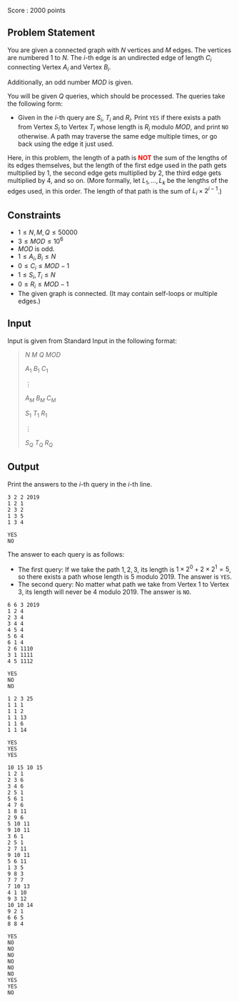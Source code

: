 Score : $2000$ points

## Problem Statement

You are given a connected graph with $N$ vertices and $M$ edges. The vertices are numbered $1$ to $N$. The $i$-th edge is an undirected edge of length $C_i$ connecting Vertex $A_i$ and Vertex $B_i$.

Additionally, an odd number $MOD$ is given.

You will be given $Q$ queries, which should be processed. The queries take the following form:

- Given in the $i$-th query are $S_i$, $T_i$ and $R_i$. Print `YES` if there exists a path from Vertex $S_i$ to Vertex $T_i$ whose length is $R_i$ modulo $MOD$, and print `NO` otherwise. A path may traverse the same edge multiple times, or go back using the edge it just used.

Here, in this problem, the length of a path is <font color="red">**NOT**</font> the sum of the lengths of its edges themselves, but the length of the first edge used in the path gets multiplied by $1$, the second edge gets multiplied by $2$, the third edge gets multiplied by $4$, and so on. (More formally, let $L_1,...,L_k$ be the lengths of the edges used, in this order. The length of that path is the sum of $L_i \times 2^{i-1}$.)

## Constraints

- $1 \leq N,M,Q \leq 50000$
- $3 \leq MOD \leq 10^{6}$
- $MOD$ is odd.
- $1 \leq A_i,B_i\leq N$
- $0 \leq C_i \leq MOD-1$
- $1 \leq S_i,T_i \leq N$
- $0 \leq R_i \leq MOD-1$
- The given graph is connected. (It may contain self-loops or multiple edges.)

## Input

Input is given from Standard Input in the following format:

> $N$ $M$ $Q$ $MOD$
> 
> $A_1$ $B_1$ $C_1$
> 
> $\vdots$
> 
> $A_M$ $B_M$ $C_M$
> 
> $S_1$ $T_1$ $R_1$
> 
> $\vdots$
> 
> $S_Q$ $T_Q$ $R_Q$

## Output

Print the answers to the $i$-th query in the $i$-th line.

```input1
3 2 2 2019
1 2 1
2 3 2
1 3 5
1 3 4
```

```output1
YES
NO
```

The answer to each query is as follows:

- The first query: If we take the path $1,2,3$, its length is $1 \times 2^0 + 2 \times 2^1 = 5$, so there exists a path whose length is $5$ modulo $2019$. The answer is `YES`.
- The second query: No matter what path we take from Vertex $1$ to Vertex $3$, its length will never be $4$ modulo $2019$. The answer is `NO`.

```input2
6 6 3 2019
1 2 4
2 3 4
3 4 4
4 5 4
5 6 4
6 1 4
2 6 1110
3 1 1111
4 5 1112
```

```output2
YES
NO
NO
```

```input3
1 2 3 25
1 1 1
1 1 2
1 1 13
1 1 6
1 1 14
```

```output3
YES
YES
YES
```

```input4
10 15 10 15
1 2 1
2 3 6
3 4 6
2 5 1
5 6 1
4 7 6
1 8 11
2 9 6
5 10 11
9 10 11
3 6 1
2 5 1
2 7 11
9 10 11
5 6 11
1 3 5
9 8 3
7 7 7
7 10 13
4 1 10
9 3 12
10 10 14
9 2 1
6 6 5
8 8 4
```

```output4
YES
NO
NO
NO
NO
NO
NO
YES
YES
NO
```